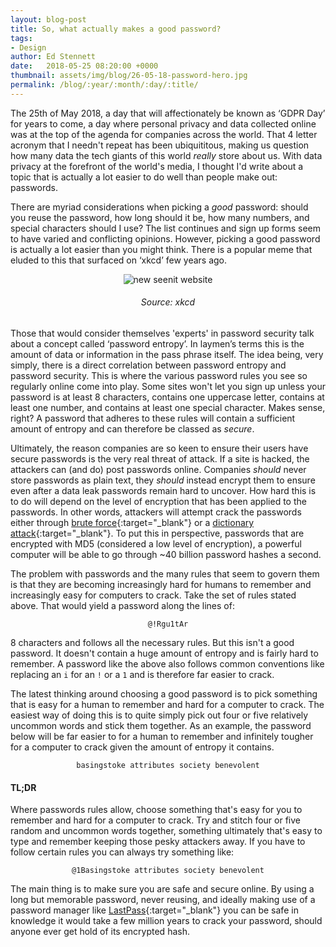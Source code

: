 ```yaml
---
layout: blog-post
title: So, what actually makes a good password?
tags:
- Design
author: Ed Stennett
date:   2018-05-25 08:20:00 +0000
thumbnail: assets/img/blog/26-05-18-password-hero.jpg
permalink: /blog/:year/:month/:day/:title/
---
```


The 25th of May 2018, a day that will affectionately be known as ‘GDPR Day’ for years to come, a day where personal privacy and data collected online was at the top of the agenda for companies across the world. That 4 letter acronym that I needn't repeat has been ubiquititous, making us question how many data the tech giants of this world _really_ store about us. With data privacy at the forefront of the world's media, I thought I'd write about a topic that is actually a lot easier to do well than people make out: passwords.

There are myriad considerations when picking a _good_ password: should you reuse the password, how long should it be, how many numbers, and special characters should I use? The list continues and sign up forms seem to have varied and conflicting opinions. However, picking a good password is actually a lot easier than you might think. There is a popular meme that eluded to this that surfaced on ‘xkcd’ few years ago.

<div class="container">
<div class="row">
<div class="col-12"> 
<div align="center">
	<img src="{{ site.baseurl }}/assets/img/blog/26-05-18-password_strength.png" alt="new seenit website">
    <h6>Source: xkcd</h6>
</div>
</div>
</div>
</div>

Those that would consider themselves 'experts' in password security talk about a concept called ‘password entropy’. In laymen’s terms this is the amount of data or information in the pass phrase itself. The idea being, very simply, there is a direct correlation between password entropy and password security. This is where the various password rules you see so regularly online come into play. Some sites won't let you sign up unless your password is at least 8 characters, contains one uppercase letter, contains at least one number, and contains at least one special character. Makes sense, right? A password that adheres to these rules will contain a sufficient amount of entropy and can therefore be classed as _secure_. 

Ultimately, the reason companies are so keen to ensure their users have secure passwords is the very real threat of attack. If a site is hacked, the attackers can (and do) post passwords online. Companies _should_ never store passwords as plain text, they _should_ instead encrypt them to ensure even after a data leak passwords remain hard to uncover. How hard this is to do will depend on the level of encryption that has been applied to the passwords. In other words, attackers will attempt crack the passwords either through [brute force](https://en.wikipedia.org/wiki/Brute-force_attack){:target="_blank"} or a [dictionary attack](https://searchsecurity.techtarget.com/definition/dictionary-attack){:target="_blank"}. To put this in perspective, passwords that are encrypted with MD5 (considered a low level of encryption), a powerful computer will be able to go through ~40 billion password hashes a second.

The problem with passwords and the many rules that seem to govern them is that they are becoming increasingly hard for humans to remember and increasingly easy for computers to crack. Take the set of rules stated above. That would yield a password along the lines of:

<div class="container">
    <div class="row">
        <div class="col-12"> 
            <div align="center">
	           <code>@!Rgu1tAr</code>
            </div>
        </div>
    </div>
</div>

8 characters and follows all the necessary rules. But this isn't a good password. It doesn't contain a huge amount of entropy and is fairly hard to remember. A password like the above also follows common conventions like replacing an `i` for an `!` or a `1` and is therefore far easier to crack.

The latest thinking around choosing a good password is to pick something that is easy for a human to remember and hard for a computer to crack. The easiest way of doing this is to quite simply pick out four or five relatively uncommon words and stick them together. As an example, the password below will be far easier to for a human to remember and infinitely tougher for a computer to crack given the amount of entropy it contains.

<div class="container">
    <div class="row">
        <div class="col-12"> 
            <div align="center">
	           <code>basingstoke attributes society benevolent</code>
            </div>
        </div>
    </div>
</div>

#### TL;DR

Where passwords rules allow, choose something that's easy for you to remember and hard for a computer to crack. Try and stitch four or five random and uncommon words together, something ultimately that's easy to type and remember keeping those pesky attackers away. If you have to follow certain rules you can always try something like: 

<div class="container">
    <div class="row">
        <div class="col-12"> 
            <div align="center">
	           <code>@1Basingstoke attributes society benevolent</code>
            </div>
        </div>
    </div>
</div>

The main thing is to make sure you are safe and secure online. By using a long but memorable password, never reusing, and ideally making use of a password manager like [LastPass](https://lastpass.com){:target="_blank"} you can be safe in knowledge it would take a few million years to crack your password, should anyone ever get hold of its encrypted hash.